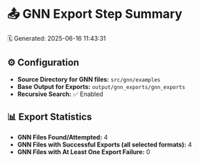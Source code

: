 # 📤 GNN Export Step Summary

🗓️ Generated: 2025-06-16 11:43:31

## ⚙️ Configuration
- **Source Directory for GNN files:** `src/gnn/examples`
- **Base Output for Exports:** `output/gnn_exports/gnn_exports`
- **Recursive Search:** ✅ Enabled

## 📊 Export Statistics
- **GNN Files Found/Attempted:** 4
- **GNN Files with Successful Exports (all selected formats):** 4
- **GNN Files with At Least One Export Failure:** 0
